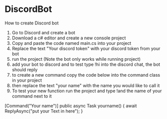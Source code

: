 # DiscordBot
How to create Discord bot
1) Go to Discord and create a bot
2) Download a c# editor and create a new console project
3) Copy and paste the code named main.cs into your project
4) Replace the text "Your discord token" with your discord token from your bot
5) run the project (Note the bot only works while running project)
6) add your bot to discord and to test type !hi into the discord chat, the bot should reply
7) to create a new command  copy the code below into the command class in your project
8) then replace the text "your name" with the name you would like to call it 
8) To test your new function run the project and type !and the name of your command next to it

[Command("Your name")]
        public async Task yourname()
        {
            await ReplyAsync("put your Text in here");
        }


